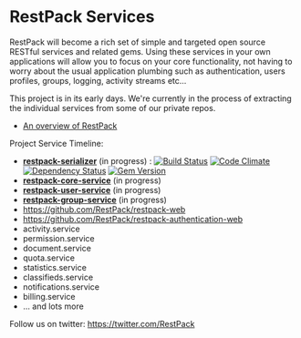 # RestPack Services

RestPack will become a rich set of simple and targeted open source RESTful services and related gems. Using these services in your own applications will allow you to focus on your core functionality, not having to worry about the usual application plumbing such as authentication, users profiles, groups, logging, activity streams etc...

This project is in its early days. We're currently in the process of extracting the individual services from some of our private repos.

* [An overview of RestPack](http://goo.gl/rGoIQ)

Project Service Timeline:

 * **[restpack-serializer](https://github.com/RestPack/restpack-serializer)** (in progress) : [![Build Status](https://travis-ci.org/RestPack/restpack-serializer.png?branch=master)](https://travis-ci.org/RestPack/restpack-serializer) [![Code Climate](https://codeclimate.com/github/RestPack/restpack-serializer.png)](https://codeclimate.com/github/RestPack/restpack-serializer) [![Dependency Status](https://gemnasium.com/RestPack/restpack-serializer.png)](https://gemnasium.com/RestPack/restpack-serializer) [![Gem Version](https://badge.fury.io/rb/restpack-serializer.png)](http://badge.fury.io/rb/restpack-serializer)
 * **[restpack-core-service](https://github.com/RestPack/restpack-core-service)** (in progress)
 * **[restpack-user-service](https://github.com/RestPack/restpack-user-service)** (in progress)
 * **[restpack-group-service](https://github.com/RestPack/restpack-group-service)** (in progress)
 * https://github.com/RestPack/restpack-web
 * https://github.com/RestPack/restpack-authentication-web
 * activity.service
 * permission.service
 * document.service
 * quota.service
 * statistics.service
 * classifieds.service
 * notifications.service
 * billing.service
 * ... and lots more

Follow us on twitter: https://twitter.com/RestPack

